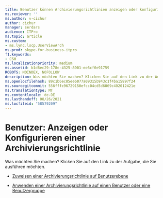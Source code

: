 ```yaml
---
title: Benutzer können Archivierungsrichtlinien anzeigen oder konfigurieren
ms.reviewer: ''
ms.author: v-cichur
author: cichur
manager: serdars
audience: ITPro
ms.topic: article
ms.custom:
- ms.lync.lscp.UserViewArch
ms.prod: skype-for-business-itpro
f1.keywords:
- CSH
ms.localizationpriority: medium
ms.assetid: b1d6ec29-178e-4325-8901-ee6cf0e91759
ROBOTS: NOINDEX, NOFOLLOW
description: Was möchten Sie machen? Klicken Sie auf den Link zu der Aufgabe, die Sie ausführen möchten.
ms.openlocfilehash: 89c1b6ec85ee6077a09315b943c1f4ba15897f24
ms.sourcegitcommit: 556fffc96729150efcc04cd5d6069c402012421e
ms.translationtype: MT
ms.contentlocale: de-DE
ms.lasthandoff: 08/26/2021
ms.locfileid: "58579209"
---
```

# <a name="users-view-or-configure-archiving-policy"></a>Benutzer: Anzeigen oder Konfigurieren einer Archivierungsrichtlinie

Was möchten Sie machen? Klicken Sie auf den Link zu der Aufgabe, die Sie ausführen möchten.

- [Zuweisen einer Archivierungsrichtlinie auf Benutzerebene](/previous-versions/office/lync-server-2013/lync-server-2013-assign-a-per-user-archiving-policy)

- [Anwenden einer Archivierungsrichtlinie auf einen Benutzer oder eine Benutzergruppe](/previous-versions/office/lync-server-2013/lync-server-2013-applying-an-archiving-policy-to-users)